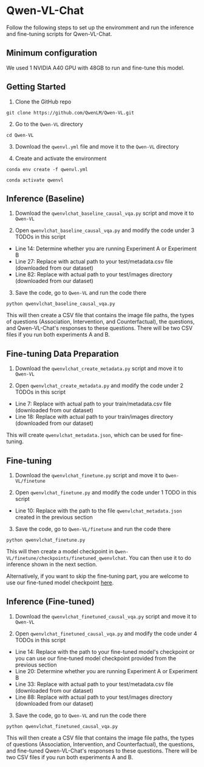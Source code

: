 # Qwen-VL-Chat

Follow the following steps to set up the enviromment and run the inference and fine-tuning scripts for Qwen-VL-Chat. 

## Minimum configuration

We used 1 NVIDIA A40 GPU with 48GB to run and fine-tune this model.

## Getting Started

1. Clone the GitHub repo

``git clone https://github.com/QwenLM/Qwen-VL.git``

2. Go to the ``Qwen-VL`` directory
   
``cd Qwen-VL``

3. Download the ``qwenvl.yml`` file and move it to the ``Qwen-VL`` directory

4. Create and activate the environment

``conda env create -f qwenvl.yml``

``conda activate qwenvl``

## Inference (Baseline)

1. Download the ``qwenvlchat_baseline_causal_vqa.py`` script and move it to ``Qwen-VL``

2. Open ``qwenvlchat_baseline_causal_vqa.py`` and modify the code under 3 TODOs in this script

- Line 14: Determine whether you are running Experiment A or Experiment B
- Line 27: Replace with actual path to your test/metadata.csv file (downloaded from our dataset)
- Line 82: Replace with actual path to your test/images directory (downloaded from our dataset)

3. Save the code, go to ``Qwen-VL`` and run the code there

``python qwenvlchat_baseline_causal_vqa.py``

This will then create a CSV file that contains the image file paths, the types of questions (Association, Intervention, and Counterfactual), the questions, and Qwen-VL-Chat's responses to these questions. There will be two CSV files if you run both experiments A and B.

## Fine-tuning Data Preparation

1. Download the ``qwenvlchat_create_metadata.py`` script and move it to ``Qwen-VL``

2. Open ``qwenvlchat_create_metadata.py`` and modify the code under 2 TODOs in this script

- Line 7: Replace with actual path to your train/metadata.csv file (downloaded from our dataset)
- Line 18: Replace with actual path to your train/images directory (downloaded from our dataset)

This will create ``qwenvlchat_metadata.json``, which can be used for fine-tuning.

## Fine-tuning

1. Download the ``qwenvlchat_finetune.py`` script and move it to ``Qwen-VL/finetune``

2. Open ``qwenvlchat_finetune.py`` and modify the code under 1 TODO in this script

- Line 10: Replace with the path to the file ``qwenvlchat_metadata.json`` created in the previous section

3. Save the code, go to ``Qwen-VL/finetune`` and run the code there

``python qwenvlchat_finetune.py``

This will then create a model checkpoint in ``Qwen-VL/finetune/checkpoints/finetuned_qwenvlchat``. You can then use it to do inference shown in the next section.

Alternatively, if you want to skip the fine-tuning part, you are welcome to use our fine-tuned model checkpoint [here](https://drive.google.com/drive/folders/1VZVwCqkZ2GndYxjyZCnVta_ZOfLXldA5?usp=sharing).

## Inference (Fine-tuned)

1. Download the ``qwenvlchat_finetuned_causal_vqa.py`` script and move it to ``Qwen-VL``

2. Open ``qwenvlchat_finetuned_causal_vqa.py`` and modify the code under 4 TODOs in this script

- Line 14: Replace with the path to your fine-tuned model's checkpoint or you can use our fine-tuned model checkpoint provided from the previous section
- Line 20: Determine whether you are running Experiment A or Experiment B
- Line 33: Replace with actual path to your test/metadata.csv file (downloaded from our dataset)
- Line 88: Replace with actual path to your test/images directory (downloaded from our dataset)

3. Save the code, go to ``Qwen-VL`` and run the code there

``python qwenvlchat_finetuned_causal_vqa.py``

This will then create a CSV file that contains the image file paths, the types of questions (Association, Intervention, and Counterfactual), the questions, and fine-tuned Qwen-VL-Chat's responses to these questions. There will be two CSV files if you run both experiments A and B.
